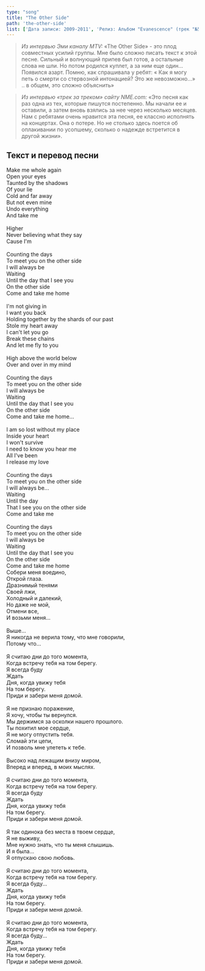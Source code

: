 ```yaml
---
type: "song"
title: "The Other Side"
path: 'the-other-side'
list: ['Дата записи: 2009-2011', 'Релиз: Альбом "Evanescence" (трек "№5)', 'Продолжительность: 4:05']
---
```


><cite>Из интервью Эми каналу MTV:</cite>
>«The Other Side» - это плод совместных усилий группы. Мне было сложно писать текст к этой песне. Сильный и волнующий припев был готов, а остальные слова не шли. Но потом родился куплет, а за ним еще один…Появился азарт. Помню, как спрашивала у ребят: « Как я могу петь о смерти со стервозной интонацией? Это же невозможно…» .. в общем, это сложно объяснить»

><cite>Из интервью «трек за треком» сайту NME.com:</cite>
>«Это песня как раз одна из тех, которые пишутся постепенно. Мы начали ее и оставили, а затем вновь взялись за нее через несколько месяцев. Нам c ребятами очень нравится эта песня, ее классно исполнять на концертах. Она о потере. Но не столько здесь поется об оплакивании по усопшему, сколько о надежде встретится в другой жизни».





## <i class="fas fa-dove"></i> Текст и перевод песни

<div class="song-wrap">

<div class="song-lyric">
				Make me whole again<br/>
				Open your eyes<br/>
				Taunted by the shadows<br/>
				Of your lie<br/>
				Cold and far away<br/>
				But not even mine<br/>
				Undo everything<br/>
				And take me<br/>
<br/>
				Higher<br/>
				Never believing what they say<br/>
				Cause I'm<br/>
<br/>
				Counting the days<br/>
				To meet you on the other side<br/>
				I will always be<br/>
				Waiting<br/>
				Until the day that I see you<br/>
				On the other side<br/>
				Come and take me home<br/>
<br/>
				I'm not giving in<br/>
				I want you back<br/>
				Holding together by the shards of our past<br/>
				Stole my heart away<br/>
				I can't let you go<br/>
				Break these chains<br/>
				And let me fly to you<br/>
<br/>
				High above the world below<br/>
				Over and over in my mind<br/>
<br/>
				Counting the days<br/>
				To meet you on the other side<br/>
				I will always be<br/>
				Waiting<br/>
				Until the day that I see you<br/>
				On the other side<br/>
				Come and take me home...<br/>
<br/>
				I am so lost without my place<br/>
				Inside your heart<br/>
				I won't survive<br/>
				I need to know you hear me<br/>
				All I've been<br/>
				I release my love<br/>
<br/>
				Counting the days<br/>
				To meet you on the other side<br/>
				I will always be...<br/>
				Waiting<br/>
				Until the day<br/>
				That I see you on the other side<br/>
				Come and take me<br/>
<br/>
				Counting the days<br/>
				To meet you on the other side<br/>
				I will always be<br/>
				Waiting<br/>
				Until the day that I see you<br/>
				On the other side<br/>
				Come and take me home</div>

<div class="song-lyric">
				Собери меня воедино,<br/>
				Открой глаза.<br/>
				Дразнимый тенями<br/>
				Своей лжи,<br/>
				Холодный и далекий,<br/>
				Но даже не мой,<br/>
				Отмени все,<br/>
				И возьми меня...<br/>
<br/>
				Выше...<br/>
				Я никогда не верила тому, что мне говорили,<br/>
				Потому что...<br/>
<br/>
				Я считаю дни до того момента,<br/>
				Когда встречу тебя на том берегу.<br/>
				Я всегда буду<br/>
				Ждать<br/>
				Дня, когда увижу тебя<br/>
				На том берегу.<br/>
				Приди и забери меня домой.<br/>
<br/>
				Я не признаю поражение,<br/>
				Я хочу, чтобы ты вернулся.<br/>
				Мы держимся за осколки нашего прошлого.<br/>
				Ты похитил мое сердце,<br/>
				Я не могу отпустить тебя.<br/>
				Сломай эти цепи,<br/>
				И позволь мне улететь к тебе.<br/>
<br/>
				Высоко над лежащим внизу миром,<br/>
				Вперед и вперед, в моих мыслях.<br/>
<br/>
				Я считаю дни до того момента,<br/>
				Когда встречу тебя на том берегу.<br/>
				Я всегда буду<br/>
				Ждать<br/>
				Дня, когда увижу тебя<br/>
				На том берегу.<br/>
				Приди и забери меня домой.<br/>
<br/>
				Я так одинока без места в твоем сердце,<br/>
				Я не выживу,<br/>
				Мне нужно знать, что ты меня слышишь.<br/>
				И я была...<br/>
				Я отпускаю свою любовь.<br/>
<br/>
				Я считаю дни до того момента,<br/>
				Когда встречу тебя на том берегу.<br/>
				Я всегда буду...<br/>
				Ждать<br/>
				Дня, когда увижу тебя<br/>
				На том берегу.<br/>
				Приди и забери меня домой.<br/>
<br/>
				Я считаю дни до того момента,<br/>
				Когда встречу тебя на том берегу.<br/>
				Я всегда буду...<br/>
				Ждать<br/>
				Дня, когда увижу тебя<br/>
				На том берегу.<br/>
				Приди и забери меня домой.</div>

</div>
    